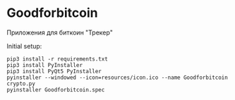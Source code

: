 # Goodforbitcoin
Приложения для биткоин "Трекер"

Initial setup:

```
pip3 install -r requirements.txt
pip3 install PyInstaller
pip3 install PyQt5 PyInstaller
pyinstaller --windowed --icon=resources/icon.ico --name Goodforbitcoin crypto.py
pyinstaller Goodforbitcoin.spec
```
